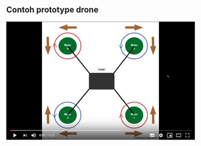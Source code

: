 ## Contoh prototype drone
![Image of Yaktocat](https://github.com/SisiliaLuis/project_uas/blob/master/drone.PNG)